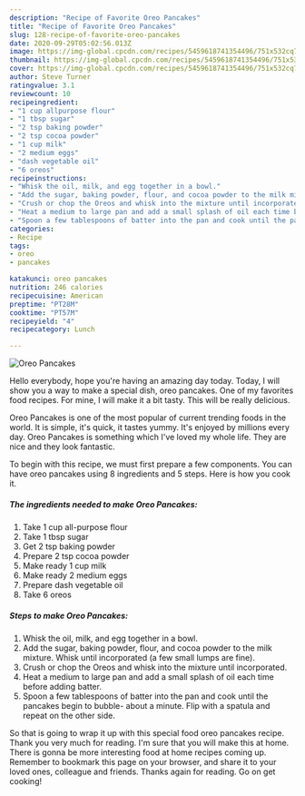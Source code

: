 ```yaml
---
description: "Recipe of Favorite Oreo Pancakes"
title: "Recipe of Favorite Oreo Pancakes"
slug: 128-recipe-of-favorite-oreo-pancakes
date: 2020-09-29T05:02:56.013Z
image: https://img-global.cpcdn.com/recipes/5459618741354496/751x532cq70/oreo-pancakes-recipe-main-photo.jpg
thumbnail: https://img-global.cpcdn.com/recipes/5459618741354496/751x532cq70/oreo-pancakes-recipe-main-photo.jpg
cover: https://img-global.cpcdn.com/recipes/5459618741354496/751x532cq70/oreo-pancakes-recipe-main-photo.jpg
author: Steve Turner
ratingvalue: 3.1
reviewcount: 10
recipeingredient:
- "1 cup allpurpose flour"
- "1 tbsp sugar"
- "2 tsp baking powder"
- "2 tsp cocoa powder"
- "1 cup milk"
- "2 medium eggs"
- "dash vegetable oil"
- "6 oreos"
recipeinstructions:
- "Whisk the oil, milk, and egg together in a bowl."
- "Add the sugar, baking powder, flour, and cocoa powder to the milk mixture.  Whisk until incorporated (a few small lumps are fine)."
- "Crush or chop the Oreos and whisk into the mixture until incorporated."
- "Heat a medium to large pan and add a small splash of oil each time before adding batter."
- "Spoon a few tablespoons of batter into the pan and cook until the pancakes begin to bubble- about a minute. Flip with a spatula and repeat on the other side."
categories:
- Recipe
tags:
- oreo
- pancakes

katakunci: oreo pancakes 
nutrition: 246 calories
recipecuisine: American
preptime: "PT28M"
cooktime: "PT57M"
recipeyield: "4"
recipecategory: Lunch

---
```



![Oreo Pancakes](https://img-global.cpcdn.com/recipes/5459618741354496/751x532cq70/oreo-pancakes-recipe-main-photo.jpg)

Hello everybody, hope you're having an amazing day today. Today, I will show you a way to make a special dish, oreo pancakes. One of my favorites food recipes. For mine, I will make it a bit tasty. This will be really delicious.



Oreo Pancakes is one of the most popular of current trending foods in the world. It is simple, it's quick, it tastes yummy. It's enjoyed by millions every day. Oreo Pancakes is something which I've loved my whole life. They are nice and they look fantastic.


To begin with this recipe, we must first prepare a few components. You can have oreo pancakes using 8 ingredients and 5 steps. Here is how you cook it.

<!--inarticleads1-->

##### The ingredients needed to make Oreo Pancakes:

1. Take 1 cup all-purpose flour
1. Take 1 tbsp sugar
1. Get 2 tsp baking powder
1. Prepare 2 tsp cocoa powder
1. Make ready 1 cup milk
1. Make ready 2 medium eggs
1. Prepare dash vegetable oil
1. Take 6 oreos




<!--inarticleads2-->

##### Steps to make Oreo Pancakes:

1. Whisk the oil, milk, and egg together in a bowl.
1. Add the sugar, baking powder, flour, and cocoa powder to the milk mixture.  Whisk until incorporated (a few small lumps are fine).
1. Crush or chop the Oreos and whisk into the mixture until incorporated.
1. Heat a medium to large pan and add a small splash of oil each time before adding batter.
1. Spoon a few tablespoons of batter into the pan and cook until the pancakes begin to bubble- about a minute. Flip with a spatula and repeat on the other side.




So that is going to wrap it up with this special food oreo pancakes recipe. Thank you very much for reading. I'm sure that you will make this at home. There is gonna be more interesting food at home recipes coming up. Remember to bookmark this page on your browser, and share it to your loved ones, colleague and friends. Thanks again for reading. Go on get cooking!

